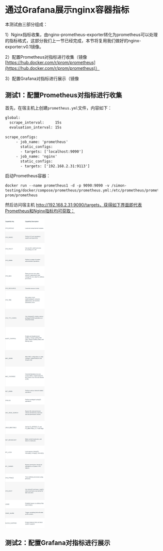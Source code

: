 # 通过Grafana展示nginx容器指标

本测试由三部分组成：

1）Nginx指标收集，由nginx-prometheus-exporter转化为prometheus可以处理的指标格式，这部分我们上一节已经完成，本节将复用我们做好的nginx-exporter:v0.1镜像。

2）配置Prometheus对指标进行收集（镜像[https://hub.docker.com/r/prom/prometheus](https://hub.docker.com/r/prom/prometheus)）

3）配置Grafana对指标进行展示（镜像

## **测试1：配置Prometheus对指标进行收集**

首先，在宿主机上创建`prometheus.yml`文件，内容如下：

```text
global:
  scrape_interval:     15s 
  evaluation_interval: 15s 

scrape_configs:
     - job_name: 'prometheus'
       static_configs:
       - targets: ['localhost:9090']
     - job_name: 'nginx'
       static_configs:
       - targets: ['192.168.2.31:9113']
```

启动Prometheus容器：

```text
docker run --name prometheus1 -d -p 9090:9090 -v /simon-testing/docker/compose/prometheus/prometheus.yml:/etc/prometheus/prometheus.yml prom/prometheus
```

然后访问宿主机 http://192.168.2.31:9090/targets，获得如下界面即代表Prometheus和Nginx指标均可获取：

![](../.gitbook/assets/image%20%281%29.png)

## 测试2：配置Grafana对指标进行展示








